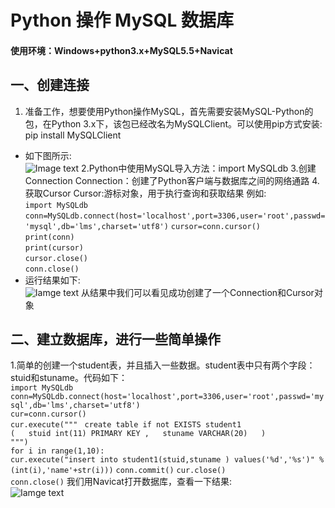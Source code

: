 # Python 操作 MySQL 数据库  
#### 使用环境：Windows+python3.x+MySQL5.5+Navicat  
## 一、创建连接
 1. 准备工作，想要使用Python操作MySQL，首先需要安装MySQL-Python的包，在Python 3.x下，该包已经改名为MySQLClient。可以使用pip方式安装:  
    pip install MySQLClient  
* 如下图所示:  
![Image text](https://github.com/gorgeousCa/Dayup/blob/master/MySQL/20190303204126.png)
2.Python中使用MySQL导入方法：import MySQLdb
3.创建Connection
Connection：创建了Python客户端与数据库之间的网络通路
4.获取Cursor
Cursor:游标对象，用于执行查询和获取结果
 例如:  
 `import MySQLdb`
 `conn=MySQLdb.connect(host='localhost',port=3306,user='root',passwd='mysql',db='lms',charset='utf8')` 
 `cursor=conn.cursor()`  
    `print(conn)`    
    `print(cursor) `   
 `cursor.close()`    
 `conn.close()`    
* 运行结果如下:  
 ![Iamge text](https://github.com/gorgeousCa/Dayup/blob/master/MySQL/20190303211447.png)
 从结果中我们可以看见成功创建了一个Connection和Cursor对象
 ## 二、建立数据库，进行一些简单操作
   1.简单的创建一个student表，并且插入一些数据。student表中只有两个字段：stuid和stuname。代码如下：  
  `import MySQLdb`  
  `conn=MySQLdb.connect(host='localhost',port=3306,user='root',passwd='mysql',db='lms',charset='utf8')`  
  `cur=conn.cursor()`  
  `cur.execute(""" ` 
  `create table if not EXISTS student1`  
  `(  
  stuid int(11) PRIMARY KEY ,  
  stuname VARCHAR(20)  
   )`  
  `""")`    
  `for i in range(1,10):`  
   `cur.execute("insert into student1(stuid,stuname ) values('%d','%s')" %(int(i),'name'+str(i)))`
  `conn.commit()` 
  `cur.close()`  
  `conn.close()` 
   我们用Navicat打开数据库，查看一下结果:  
![Iamge text](https://github.com/gorgeousCa/Dayup/tree/master/MySQL/1.png)



 
 



